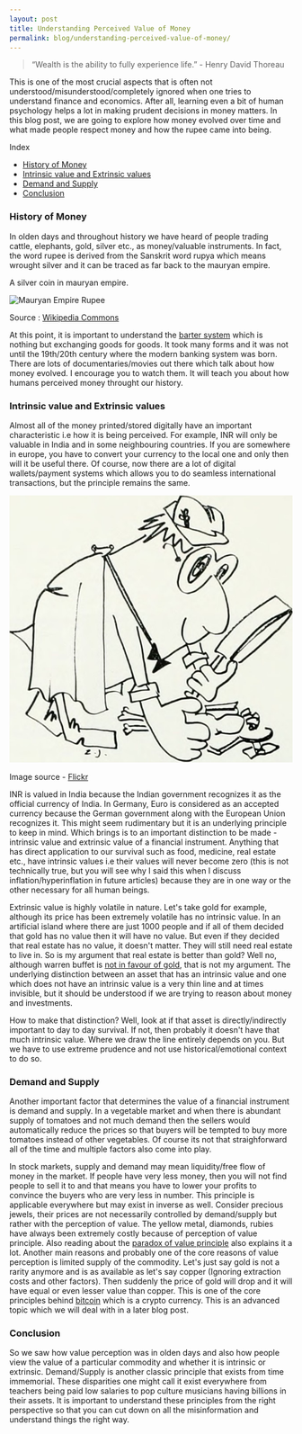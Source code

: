 ```yaml
---
layout: post
title: Understanding Perceived Value of Money
permalink: blog/understanding-perceived-value-of-money/
---
```


> “Wealth is the ability to fully experience life.” - Henry David Thoreau

This is one of the most crucial aspects that is often not understood/misunderstood/completely ignored when one tries to understand
finance and economics. After all, learning even a bit of human psychology helps a lot in making prudent decisions in money matters.
In this blog post, we are going to explore how money evolved over time and what made people respect money and how the rupee came into being.

<i class="fa fa-list-ul fa-lg space-right"></i> Index

- [History of Money](#History)
- [Intrinsic value and Extrinsic values](#IntrinsicAndExtrinsic)
- [Demand and Supply](#DemandAndSupply)
- [Conclusion](#Conclusion)

<h3><b><a name = "History" class="inter-header">History of Money</a></b></h3>

In olden days and throughout history we have heard of people trading cattle, elephants, gold, silver etc., as money/valuable instruments. In fact, the word rupee is derived from the Sanskrit word rupya which means wrought silver and it can be traced as far back to the mauryan empire.

A silver coin in mauryan empire.

![Mauryan Empire Rupee](https://upload.wikimedia.org/wikipedia/commons/thumb/2/2b/MauryanCoin.JPG/640px-MauryanCoin.JPG)

Source : [Wikipedia Commons](https://upload.wikimedia.org/wikipedia/commons/thumb/2/2b/MauryanCoin.JPG/640px-MauryanCoin.JPG)

At this point, it is important to understand the [barter system](https://en.wikipedia.org/wiki/Barter) which is nothing but exchanging goods for goods. It took many forms and it was not until the 19th/20th century where the modern banking system was born. There are lots of documentaries/movies out there which talk about how money evolved. I encourage you to watch them. It will teach you about how humans perceived money throught our history.

<h3><b><a name = "IntrinsicAndExtrinsic" class="inter-header">Intrinsic value and Extrinsic values</a></b></h3>

Almost all of the money printed/stored digitally have an important characteristic i.e how it is being perceived. For example, INR will only be valuable in India and in some neighbouring countries. If you are somewhere in europe, you have to convert your currency to the local one and only then will it be useful there. Of course, now there are a lot of digital wallets/payment systems which allows you to do seamless international transactions, but the principle remains the same. 

![Searching for value](/public/images/searching_for_value.jpg)

Image source - [Flickr](https://www.flickr.com/photos/internetarchivebookimages/20428130981/sizes/m/)

INR is valued in India because the Indian government recognizes it as the official currency of India. In Germany, Euro is considered as an accepted currency because the German government along with the European Union recognizes it. This might seem rudimentary but it is an underlying principle to keep in mind. Which brings is to an important distinction to be made - intrinsic value and extrinsic value of a financial instrument. Anything that has direct application to our survival such as food, medicine, real estate etc., have intrinsic values i.e their values will never become zero (this is not technically true, but you will see why I said this when I discuss inflation/hyperinflation in future articles) because they are in one way or the other necessary for all human beings.

Extrinsic value is highly volatile in nature. Let's take gold for example, although its price has been extremely volatile has no intrinsic value. In an artificial island where there are just 1000 people and if all of them decided that gold has no value then it will have no value. But even if they decided that real estate has no value, it doesn't matter. They will still need real estate to live in. So is my argument that real estate is better than gold? Well no, although warren buffet is [not in favour of gold](https://markets.businessinsider.com/commodities/news/warren-buffett-bashes-gold-2019-2-1027977003), that is not my argument. The underlying distinction between an asset that has an intrinsic value and one which does not have an intrinsic value is a very thin line and at times invisible, but it should be understood if we are trying to reason about money and investments.

How to make that distinction? Well, look at if that asset is directly/indirectly important to day to day survival. If not, then probably it doesn't have that much intrinsic value. Where we draw the line entirely depends on you. But we have to use extreme prudence and not use historical/emotional context to do so.

<h3><b><a name = "DemandAndSupply" class="inter-header">Demand and Supply</a></b></h3>

Another important factor that determines the value of a financial instrument is demand and supply. In a vegetable market and when there is abundant supply of tomatoes and not much demand then the sellers would automatically reduce the prices so that buyers will be tempted to buy more tomatoes instead of other vegetables. Of course its not that straighforward all of the time and multiple factors also come into play.

In stock markets, supply and demand may mean liquidity/free flow of money in the market. If people have very less money, then you will not find people to sell it to and that means you have to lower your profits to convince the buyers who are very less in number. This principle is applicable everywhere but may exist in inverse as well. Consider precious jewels, their prices are not necessarily controlled by demand/supply but rather with the perception of value. The yellow metal, diamonds, rubies have always been extremely costly because of perception of value principle. Also reading about the [paradox of value principle](https://en.wikipedia.org/wiki/Paradox_of_value) also explains it a lot. Another main reasons and probably one of the core reasons of value perception is limited supply of the commodity. Let's just say gold is not a rarity anymore and is as available as let's say copper (Ignoring extraction costs and other factors). Then suddenly the price of gold will drop and it will have equal or even lesser value than copper. This is one of the core principles behind [bitcoin](https://bitcoin.org/en/) which is a crypto currency. This is an advanced topic which we will deal with in a later blog post. 

<h3><b><a name = "Conclusion" class="inter-header">Conclusion</a></b></h3>

So we saw how value perception was in olden days and also how people view the value of a particular commodity and whether it is intrinsic or extrinsic. Demand/Supply is another classic principle that exists from time immemorial. These disparities one might call it exist everywhere from teachers being paid low salaries to pop culture musicians having billions in their assets. It is important to understand these principles from the right perspective so that you can cut down on all the misinformation and understand things the right way. 

